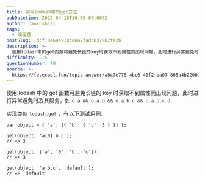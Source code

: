 ```yaml
---
title: 实现lodash中的get方法
pubDatetime: 2022-04-10T16:00:00.000Z
author: caorushizi
tags:
  - 编程题
postSlug: 1dcf10e64e910ca667fadc037982fe2b
description: >-
  使用lodash中的get函数可避免长链的key时获取不到属性而出现问题，此时进行异常避免时及其服务，如`o.a&&o.a.b&&o.a.b.c&&o.a.b.c.d`实现类似`lodash.get`
difficulty: 2.5
questionNumber: 40
source: >-
  https://fe.ecool.fun/topic-answer/a8c7e778-4bc6-40f2-ba07-865a4b2200aa?orderBy=updateTime&order=desc&tagId=26
---
```


使用 lodash 中的 get 函数可避免长链的 key 时获取不到属性而出现问题，此时进行异常避免时及其服务，如 `o.a && o.a.b && o.a.b.c && o.a.b.c.d`

实现类似 `lodash.get` ，有以下测试用例:

    var object = { 'a': [{ 'b': { 'c': 3 } }] };

    get(object, 'a[0].b.c');
    // => 3

    get(object, ['a', '0', 'b', 'c']);
    // => 3

    get(object, 'a.b.c', 'default');
    // => 'default'
